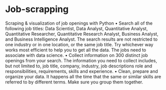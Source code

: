 # Job-scrapping
Scraping &amp; visualization of job openings with Python
•	Search all of the following job titles: Data Scientist, Data Analyst, Quantitative Analyst, Quantitative Researcher, Quantitative Research Analyst, Business Analyst, and Business Intelligence Analyst. The search results are not restricted to one industry or in one location, or the same job title. Try whichever way works most efficient to help you to get all the data. The jobs need to associate with data science. 
•	Collect information on 300 distinct job openings from your search. The information you need to collect includes, but not limited to, job title, company, industry, job descriptions role and responsibilities, requirements, skills and experience.
•	Clean, prepare and organize your data. It happens all the time that the same or similar skills are referred to by different terms. Make sure you group them together.

